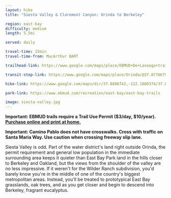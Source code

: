 ```yaml
---
layout: hike
title: "Siesta Valley & Claremont Canyon: Orinda to Berkeley"

region: east-bay
difficulty: medium
length: 5.5mi

served: daily

travel-time: 15min
travel-time-from: MacArthur BART

trailhead-link: https://www.google.com/maps/place/EBMUD+De+Laveaga+trailhead/@37.8798442,-122.1877036,17z/data=!4m6!3m5!1s0x80857d058454485f:0x2b710e8294892b59!8m2!3d37.880693!4d-122.1879556!16s%2Fg%2F11swk09yn6!5m1!1e4

transit-stop-link: https://www.google.com/maps/place/Orinda/@37.8776679,-122.1837661,17z/data=!4m6!3m5!1s0x80857d28db940f59:0x7e2560a8eaf12a3!8m2!3d37.8784774!4d-122.1836847!16s%2Fg%2F1jkymbdfk!5m1!1e4

hike-link: https://www.google.com/maps/dir/37.8806742,-122.1880374/37.8781309,-122.2029034/Stonewall-Panoramic+Trail/@37.8705412,-122.2258982,15z/data=!4m10!4m9!1m0!1m0!1m5!1m1!1s0x80857dca94c0c8e5:0xc8845ed3d471c2e!2m2!1d-122.2440495!2d37.8625751!3e2!5m1!1e4

park-link: https://www.ebmud.com/recreation/east-bay/east-bay-trails

image: siesta-valley.jpg
---
```


**Important: EBMUD trails require a Trail Use Permit ($3/day, $10/year). [Purchase online and print at home.](https://www.ebmud.com/recreation/550)**

**Important: Camino Pablo does not have crosswalks. Cross with traffic on Santa Maria Way. Use caution when crossing freeway slip lane.**

Siesta Valley is odd. Part of the water district's land right outside Orinda, the permit requirement and general low population in the immediate surrounding area keeps it quieter than East Bay Park land in the hills closer to Berkeley and Oakland, but the views from the shoulder of the valley are no less impressive. If it weren't for the Wilder Ranch subdivision, you'd barely know you're in the middle of one of the country's biggest metropolitan areas. Instead, you'll be treated to prototypical East Bay grasslands, oak trees, and as you get closer and begin to descend into Berkeley, fragrant eucalyptus.